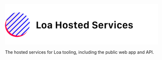 ![Loa Hosted Service](./repo-header.svg)

The hosted services for Loa tooling, including the public web app and API.
